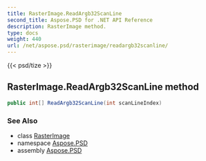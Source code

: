 ```yaml
---
title: RasterImage.ReadArgb32ScanLine
second_title: Aspose.PSD for .NET API Reference
description: RasterImage method. 
type: docs
weight: 440
url: /net/aspose.psd/rasterimage/readargb32scanline/
---
```

{{< psd/tize >}}
## RasterImage.ReadArgb32ScanLine method

```csharp
public int[] ReadArgb32ScanLine(int scanLineIndex)
```

### See Also

* class [RasterImage](../)
* namespace [Aspose.PSD](../../rasterimage/)
* assembly [Aspose.PSD](../../../)


